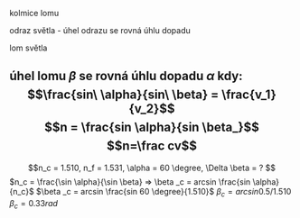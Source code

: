 kolmice lomu

odraz světla - úhel odrazu se rovná úhlu dopadu


lom světla

úhel lomu $\beta$ se rovná úhlu dopadu $\alpha$ kdy: $$\frac{sin\ \alpha}{sin\ \beta} = \frac{v_1}{v_2}$$
$$n = \frac{sin \alpha}{sin \beta_}$$$$n=\frac cv$$
---

$$n_c = 1.510, n_f = 1.531, \alpha = 60 \degree, \Delta \beta = ? $$
$n_c = \frac{\sin \alpha}{\sin \beta} => \beta _c = arcsin \frac{sin \alpha}{n_c}$
$\beta _c = arcsin \frac{sin 60 \degree}{1.510}$
$\beta _c = arcsin 0.5/1.510$
$\beta _c = 0.33rad$

